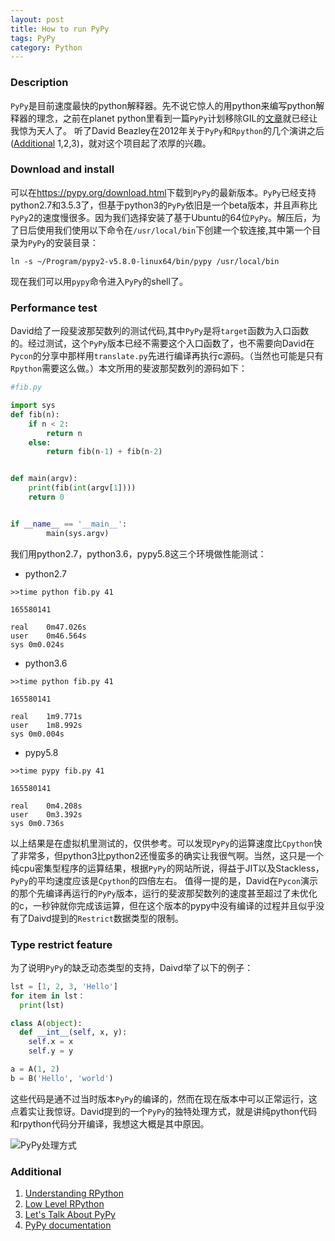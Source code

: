 ```yaml
---
layout: post
title: How to run PyPy
tags: PyPy
category: Python
---
```



### Description
`PyPy`是目前速度最快的python解释器。先不说它惊人的用python来编写python解释器的理念，之前在planet python里看到一篇`PyPy`计划移除GIL的[文章](https://morepypy.blogspot.com/2017/08/lets-remove-global-interpreter-lock.html)就已经让我惊为天人了。
听了David Beazley在2012年关于`PyPy`和`Rpython`的几个演讲之后([Additional](#additional) 1,2,3)，就对这个项目起了浓厚的兴趣。

### Download and install
可以在<https://pypy.org/download.html>下载到`PyPy`的最新版本。`PyPy`已经支持python2.7和3.5.3了，但基于python3的`PyPy`依旧是一个beta版本，并且声称比`PyPy`2的速度慢很多。因为我们选择安装了基于Ubuntu的64位`PyPy`。解压后，为了日后使用我们使用以下命令在`/usr/local/bin`下创建一个软连接,其中第一个目录为`PyPy`的安装目录：

```
ln -s ~/Program/pypy2-v5.8.0-linux64/bin/pypy /usr/local/bin
```

现在我们可以用`pypy`命令进入`PyPy`的shell了。

### Performance test
David给了一段斐波那契数列的测试代码,其中`PyPy`是将`target`函数为入口函数的。经过测试，这个`PyPy`版本已经不需要这个入口函数了，也不需要向David在`Pycon`的分享中那样用`translate.py`先进行编译再执行c源码。（当然也可能是只有`Rpython`需要这么做。）本文所用的斐波那契数列的源码如下：

```python
#fib.py

import sys
def fib(n):
    if n < 2:
        return n
    else:
        return fib(n-1) + fib(n-2)


def main(argv):
    print(fib(int(argv[1])))
    return 0


if __name__ == '__main__':
        main(sys.argv)
```

我们用python2.7，python3.6，pypy5.8这三个环境做性能测试：

* python2.7

```
>>time python fib.py 41

165580141

real	0m47.026s
user	0m46.564s
sys	0m0.024s
```

* python3.6

```
>>time python fib.py 41

165580141

real	1m9.771s
user	1m8.992s
sys	0m0.004s
```

* pypy5.8

```
>>time pypy fib.py 41

165580141

real	0m4.208s
user	0m3.392s
sys	0m0.736s
```

以上结果是在虚拟机里测试的，仅供参考。可以发现`PyPy`的运算速度比`Cpython`快了非常多，但python3比python2还慢蛮多的确实让我很气啊。当然，这只是一个纯cpu密集型程序的运算结果，根据`PyPy`的网站所说，得益于JIT以及Stackless，`PyPy`的平均速度应该是`Cpython`的四倍左右。
值得一提的是，David在`Pycon`演示的那个先编译再运行的`PyPy`版本，运行的斐波那契数列的速度甚至超过了未优化的c，一秒钟就你完成该运算，但在这个版本的pypy中没有编译的过程并且似乎没有了Daivd提到的`Restrict`数据类型的限制。

### Type restrict feature
为了说明`PyPy`的缺乏动态类型的支持，Daivd举了以下的例子：

```python
lst = [1, 2, 3, 'Hello']
for item in lst：
  print(lst)
```

```python
class A(object):
  def __int__(self, x, y):
    self.x = x
    self.y = y

a = A(1, 2)
b = B('Hello', 'world')
```

这些代码是通不过当时版本`PyPy`的编译的，然而在现在版本中可以正常运行，这点着实让我惊讶。David提到的一个`PyPy`的独特处理方式，就是讲纯python代码和rpython代码分开编译，我想这大概是其中原因。

<img src="https://motor-taxi-master-rider.github.io/assets/img/pypy_compile_1.png"  title="PyPy处理方式"/>



### Additional
1. [Understanding RPython](https://www.youtube.com/watch?v=GjnRLG8ATn4)
2. [Low Level RPython](https://www.youtube.com/watch?v=kkt_BtR9Kzk)
3. [Let's Talk About PyPy](https://www.youtube.com/watch?v=kkt_BtR9Kzk)
4. [PyPy documentation](http://doc.pypy.org/en/latest/release-1.2.0.html)
